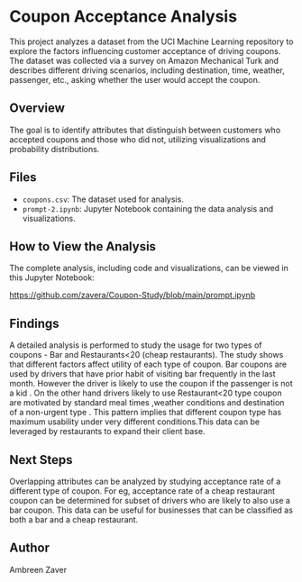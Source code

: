 # Coupon Acceptance Analysis

This project analyzes a dataset from the UCI Machine Learning repository to
explore the factors influencing customer acceptance of driving coupons.
The dataset was collected via a survey on Amazon Mechanical Turk and describes
different driving scenarios, including destination, time, weather, passenger, etc., asking
whether the user would accept the coupon.

## Overview

The goal is to identify attributes that distinguish between customers who accepted coupons and those who did not,
utilizing visualizations and probability distributions.

## Files

*   `coupons.csv`: The dataset used for analysis.
*   `prompt-2.ipynb`: Jupyter Notebook containing the data analysis and visualizations.

## How to View the Analysis

The complete analysis, including code and visualizations, can be viewed in this Jupyter Notebook:

https://github.com/zavera/Coupon-Study/blob/main/prompt.ipynb

## Findings

A detailed analysis is performed to study the usage for two types of coupons - Bar and Restaurants<20 (cheap
restaurants). The study shows that different factors affect utility of each type of coupon.
Bar coupons are used by drivers that have prior habit of visiting bar frequently in the last month. However the
driver is likely to use the coupon if the passenger is not a kid . On the other hand drivers likely to use
Restaurant<20 type coupon are motivated by standard meal times ,weather conditions and destination of a non-urgent
type . This pattern implies that different coupon type has maximum usability under very different conditions.This
data can be leveraged by restaurants to expand their client base.

## Next Steps

Overlapping attributes can be analyzed by studying acceptance rate of a different type of coupon. For eg, acceptance rate
of a cheap restaurant coupon can be determined for subset of drivers who are likely to also use a bar coupon. This data can  be
useful for businesses that can be classified as both a bar and a cheap restaurant. 

## Author

Ambreen Zaver
